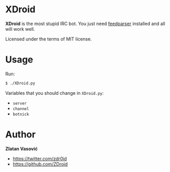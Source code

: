 # XDroid

**XDroid** is the most stupid IRC bot. You just need [feedparser](http://code.google.com/p/feedparser/) installed and all will work well.

Licensed under the terms of MIT license.

# Usage

Run:
```bash
$ ./XDroid.py
```

Variables that you should change in `XDroid.py`:
* `server`
* `channel`
* `botnick`

# Author

**Zlatan Vasović**
* https://twitter.com/zdr0id
* https://github.com/ZDroid